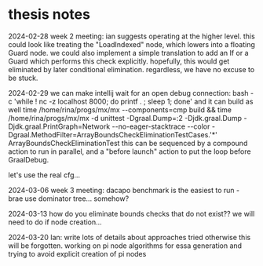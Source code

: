 # thesis notes
<!-- vim: set textwidth=80 wrap : -->

2024-02-28 week 2 meeting: ian suggests operating at the higher level.  this
could look like treating the "LoadIndexed" node, which lowers into a floating
Guard node.  we could also implement a simple translation to add an If or a
Guard which performs this check explicitly.  hopefully, this would get
eliminated by later conditional elimination.  regardless, we have no excuse to
be stuck.

2024-02-29 we can make intellij wait for an open debug connection:
    bash -c 'while ! nc -z localhost 8000; do printf . ; sleep 1; done'
and it can build as well
    time /home/rina/progs/mx/mx --components=cmp build && time /home/rina/progs/mx/mx -d unittest -Dgraal.Dump=:2 -Djdk.graal.Dump -Djdk.graal.PrintGraph=Network --no-eager-stacktrace --color -Dgraal.MethodFilter=ArrayBoundsCheckEliminationTestCases.'*' ArrayBoundsCheckEliminationTest
this can be sequenced by a compound action to run in parallel,
and a "before launch" action to put the loop before GraalDebug.

let's use the real cfg...

2024-03-06 week 3 meeting: dacapo benchmark is the easiest to run - brae
use dominator tree... somehow?

2024-03-13 how do you eliminate bounds checks that do not exist?? we will need to do if node creation...

2024-03-20 Ian: write lots of details about approaches tried otherwise this will be forgotten. working on pi node algorithms for essa generation and trying to avoid explicit creation of pi nodes
